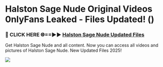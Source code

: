 # Halston Sage Nude Original Videos 0nlyFans Leaked - Files Updated! ()

<h3>🔴 CLICK HERE 🌐==►► <a href="https://tinyurl.com/2p9ay9w9" rel="nofollow">Halston Sage Nude Updated Files</a></h3>

Get Halston Sage Nude and all content. Now you can access all videos and pictures of Halston Sage Nude. New Updated Files 2025!

[![](https://i.imgur.com/KQgVmj3.gif)](https://tinyurl.com/2p9ay9w9)
